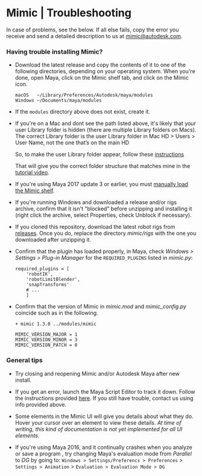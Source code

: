 # Mimic | Troubleshooting

In case of problems, see the below. If all else fails, copy the error you
receive and send a detailed description to us at [mimic@autodesk.com](mailto:mimic@autodesk.com).


### Having trouble installing  Mimic?

- Download the latest release and copy the contents of it to one of the following
  directories, depending on your operating system. When you're done, open Maya,
  click on the Mimic shelf tab, and click on the Mimic icon.

    ```
    macOS   ~/Library/Preferences/Autodesk/maya/modules
    Windows ~/Documents/maya/modules
    ```

- If the `modules` directory above does not exist, create it.

- If you're on a Mac and dont see the path listed above, it's likely that
  your user Library folder is hidden (there are multiple Library folders on Macs).
  The correct Library folder is the user Library folder in Mac HD > Users > User Name, 
  not the one that’s on the main HD
 
  So, to make the user Library folder appear, follow these [instructions](http://osxdaily.com/2013/10/28/show-user-library-folder-os-x-mavericks/)
 
  That will give you the correct folder structure that matches mine in the [tutorial video](https://youtu.be/bc3SqEXcE5Q?t=73).

- If you're using Maya 2017 update 3 or earlier, you must
  [manually load the Mimic shelf](https://youtu.be/bc3SqEXcE5Q?t=1m46s).
  
- If you're running Windows and downloaded a release and/or rigs archive,
  confirm that it isn't "blocked" before unzipping and installing it (right click
  the archive, select Properties, check Unblock if necessary).
  
- If you cloned this repository, download the latest robot rigs from
  [releases](https://github.com/AutodeskRoboticsLab/Mimic/releases). Once you do,
  replace the directory *mimic/rigs* with the one you downloaded after unzipping it.
  
- Confirm that the plugin has loaded properly, in Maya, check
  *Windows > Settings > Plug-in Manager* for the `REQUIRED_PLUGINS` listed in
  *mimic.py*:

    ```
    required_plugins = [
        'robotIK',
        'robotLimitBlender',
        'snapTransforms'
        # ...
        ]
    ```
    
- Confirm that the version of Mimic in *mimic.mod* and *mimic_config.py* coincide
  such as in the following.

    ```
    + mimic 1.3.0 ../modules/mimic
    ``` 
    
    ```
    MIMIC_VERSION_MAJOR = 1
    MIMIC_VERSION_MINOR = 3
    MIMIC_VERSION_PATCH = 0 
    ```


### General tips

- Try closing and reopening Mimic and/or Autodesk Maya after new install.

- If you get an error, launch the Maya Script Editor to track it down. Follow the
  instructions provided [here](https://knowledge.autodesk.com/support/maya/learn-explore/caas/CloudHelp/cloudhelp/2016/ENU/Maya/files/GUID-7C861047-C7E0-4780-ACB5-752CD22AB02E-htm.html).
  If you still have trouble, contact us using info provided above.
  
- Some elements in the Mimic UI will give you details about what they do.
  Hover your cursor over an element to view these details. *At time of writing,
  this kind of documentation is not yet implemented for all UI elements.*

- If you're using Maya 2016, and it continually crashes when you  analyze or 
  save a program , try  changing Maya's evaluation mode from *Parallel* to *DG* by going to: 
  `Windows > Settings/Preferencs > Preferences` > 
  `Settings > Animation` > 
  `Evaluation > Evaluation Mode > DG`

#
